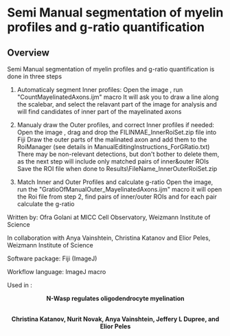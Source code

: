# Semi Manual segmentation of myelin profiles and g-ratio quantification 

## Overview

Semi Manual segmentation of myelin profiles and g-ratio quantification is done in three steps
 
1) Automaticaly segment Inner profiles:
	Open the image , run "CountMayelinatedAxons.ijm"  macro 
	It will ask you to draw a line along the scalebar, and select the relavant part of the image for analysis and  
	will find candidates of inner part of the mayelinated axons
 	  
2) Manualy draw the Outer profiles, and correct Inner profiles if needed:
   Open the image , drag and drop the FILINMAE_InnerRoiSet.zip file into Fiji 
   Draw the outer parts of the malinated axon and add them to the RoiManager (see details in ManualEditingInstructions_ForGRatio.txt)
   There may be  non-relevant detections, but don't bother to delete them, 
   as the next step will include only matched pairs of inner&outer ROIs
   Save the ROI file when done to Results\FileName_InnerOuterRoiSet.zip
    
3) Match Inner and Outer Profiles and calculate g-ratio
	Open the image, run the "GratioOfManualOuter_MayelinatedAxons.ijm" macro
	it will open the Roi file from step 2, find pairs of inner/outer ROIs and for each pair calculate the g-ratio


Written by: Ofra Golani at MICC Cell Observatory, Weizmann Institute of Science

In collaboration with Anya Vainshtein, Christina Katanov and Elior Peles, Weizmann Institute of Science

Software package: Fiji (ImageJ)

Workflow language: ImageJ macro

Used in : 
<p align="center">
	<strong>N-Wasp regulates oligodendrocyte myelination</strong><br/> <br/>
</p>
<p align="center">
	<strong> Christina Katanov, Nurit Novak, Anya Vainshtein, Jeffery L Dupree, and Elior Peles</strong> <br/> <br/>
</p>

 



